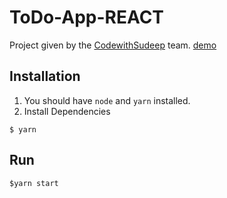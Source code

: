 # ToDo-App-REACT 

Project given by the [CodewithSudeep](https://github.com/CodewithSudeep) team. [demo](https://daniel-todoapp-23.web.app/)
## Installation
1. You should have `node` and `yarn` installed.
2. Install Dependencies
```
$ yarn
```
## Run
```
$yarn start
```
